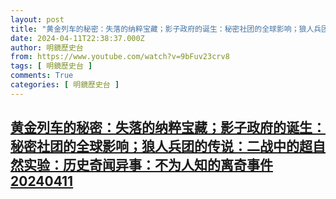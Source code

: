 ```yaml
---
layout: post
title: "黄金列车的秘密：失落的纳粹宝藏；影子政府的诞生：秘密社团的全球影响；狼人兵团的传说：二战中的超自然实验：历史奇闻异事：不为人知的离奇事件20240411"
date: 2024-04-11T22:38:37.000Z
author: 明鏡歷史台
from: https://www.youtube.com/watch?v=9bFuv23crv8
tags: [ 明鏡歷史台 ]
comments: True
categories: [ 明鏡歷史台 ]
---
```

<!--1712875117000-->
[黄金列车的秘密：失落的纳粹宝藏；影子政府的诞生：秘密社团的全球影响；狼人兵团的传说：二战中的超自然实验：历史奇闻异事：不为人知的离奇事件20240411](https://www.youtube.com/watch?v=9bFuv23crv8)
------

<div>

</div>
